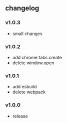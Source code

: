 ## changelog

### v1.0.3

- small changes

### v1.0.2

- add chrome.tabs.create
- delete window.open

### v1.0.1

- add esbuild
- delete webpack

### v1.0.0

- release
